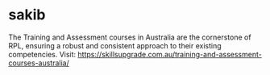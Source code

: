 # sakib
The Training and Assessment courses in Australia are the cornerstone of RPL, ensuring a robust and consistent approach to their existing competencies.  Visit: https://skillsupgrade.com.au/training-and-assessment-courses-australia/
